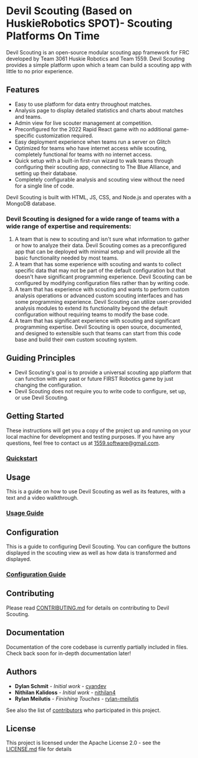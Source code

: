 # Devil Scouting (Based on HuskieRobotics SPOT)- Scouting Platforms On Time
Devil Scouting is an open-source modular scouting app framework for FRC developed by Team 3061 Huskie Robotics and Team 1559. Devil Scouting provides a simple platform upon which a team can build a scouting app with little to no prior experience.

## Features

* Easy to use platform for data entry throughout matches.
* Analysis page to display detailed statistics and charts about matches and teams.
* Admin view for live scouter management at competition.
* Preconfigured for the 2022 Rapid React game with no additional game-specific customization required.
* Easy deployment experience when teams run a server on Glitch
* Optimized for teams who have internet access while scouting, completely functional for teams with no internet access.
* Quick setup with a built-in first-run wizard to walk teams through configuring their scouting app, connecting to The Blue Alliance, and setting up their database.
* Completely configurable analysis and scouting view without the need for a single line of code.

Devil Scouting is built with HTML, JS, CSS, and Node.js and operates with a MongoDB database.

### Devil Scouting is designed for a wide range of teams with a wide range of expertise and requirements:

1. A team that is new to scouting and isn't sure what information to gather or how to analyze their data. Devil Scouting comes as a preconfigured app that can be deployed with minimal setup and will provide all the basic functionality needed by most teams.
2. A team that has some experience with scouting and wants to collect specific data that may not be part of the default configuration but that doesn't have significant programming experience. Devil Scouting can be configured by modifying configuration files rather than by writing code.
3. A team that has experience with scouting and wants to perform custom analysis operations or advanced custom scouting interfaces and has some programming experience. Devil Scouting can utilize user-provided analysis modules to extend its functionality beyond the default configuration without requiring teams to modify the base code. 
4. A team that has significant experience with scouting and significant programming expertise. Devil Scouting is open source, documented, and designed to extensible such that teams can start from this code base and build their own custom scouting system.


## Guiding Principles
* Devil Scouting's goal is to provide a universal scouting app platform that can function with any past or future FIRST Robotics game by just changing the configuration.
* Devil Scouting does not require you to write code to configure, set up, or use Devil Scouting.

## Getting Started

These instructions will get you a copy of the project up and running on your local machine for development and testing purposes. If you have any questions, feel free to contact us at [1559.software@gmail.com](mailto:1559.software@gmail.com).

### [Quickstart](https://docs.google.com/document/d/1dATXMC5U7aT0SfnYEOWFiafaeWbu8opabNglWSFCSPE/edit?usp=sharing)

## Usage

This is a guide on how to use Devil Scouting as well as its features, with a text and a video walkthrough.

### [Usage Guide](https://docs.google.com/document/d/16n0msw98T-HM7h5cdLdA946QHSB-SX_6boAxm6i8aos/edit?usp=sharing)

## Configuration

This is a guide to configuring Devil Scouting. You can configure the buttons displayed in the scouting view as well as how data is transformed and displayed.

### [Configuration Guide](https://docs.google.com/document/d/1_FHr61p2eROtALV-fx0giBmp7oqVfTxc7K5_kCuS-8Q/edit?usp=sharing)


## Contributing

Please read [CONTRIBUTING.md](CONTRIBUTING.md) for details on contributing to Devil Scouting.

## Documentation
Documentation of the core codebase is currently partially included in files. Check back soon for in-depth documentation later!

## Authors

* **Dylan Schmit** - *Initial work* - [cyandev](https://github.com/cyandev)
* **Nithilan Kalidoss** - *Initial work* - [nithilan4](https://github.com/nithilan4)
* **Rylan Meilutis** - *Finishing Touches* - [rylan-meilutis](https://github.com/rylan-meilutis)

See also the list of [contributors](https://github.com/Team1559/Devil-Scouting/contributors) who participated in this project.

## License

This project is licensed under the Apache License 2.0 - see the [LICENSE.md](LICENSE) file for details
